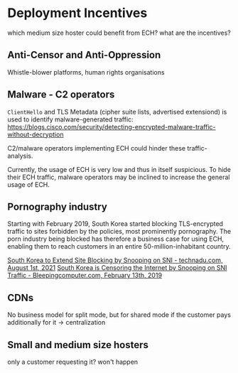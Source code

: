 # Deployment Incentives

which medium size hoster could benefit from ECH?
what are the incentives?

## Anti-Censor and Anti-Oppression

Whistle-blower platforms, human rights organisations

## Malware - C2 operators

`ClientHello` and TLS Metadata (cipher suite lists, advertised extensiond) is used to identify malware-generated traffic: https://blogs.cisco.com/security/detecting-encrypted-malware-traffic-without-decryption

C2/malware operators implementing ECH could hinder these traffic-analysis.

Currently, the usage of ECH is very low and thus in itself suspicious. To hide their ECH traffic, malware operators may be inclined to increase the general usage of ECH.

## Pornography industry

 Starting with February 2019, South Korea started blocking TLS-encrypted traffic to sites forbidden by the policies, most prominently pornography.
 The porn industry being blocked has therefore a business case for using ECH, enabling them to reach customers in an entire 50-million-inhabitant country.

[South Korea to Extend Site Blocking by Snooping on SNI - technadu.com, August 1st, 2021](https://www.technadu.com/south-korea-extend-site-blocking-snooping-sni/58125/)
[South Korea is Censoring the Internet by Snooping on SNI Traffic - Bleepingcomputer.com, February 13th, 2019](https://www.bleepingcomputer.com/news/security/south-korea-is-censoring-the-internet-by-snooping-on-sni-traffic/)

## CDNs

No business model for split mode, but for shared mode if the customer pays additionally for it -> centralization

## Small and medium size hosters

only a customer requesting it? won't happen

